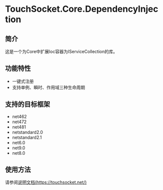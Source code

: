 # TouchSocket.Core.DependencyInjection

## 简介
这是一个为Core中扩展Ioc容器为IServiceCollection的库。

## 功能特性

- 一键式注册
- 支持单例、瞬时、作用域三种生命周期


## 支持的目标框架

- net462
- net472
- net481
- netstandard2.0
- netstandard2.1
- net6.0
- net9.0
- net8.0

## 使用方法

请参阅[说明文档(https://touchsocket.net/)](https://touchsocket.net/)